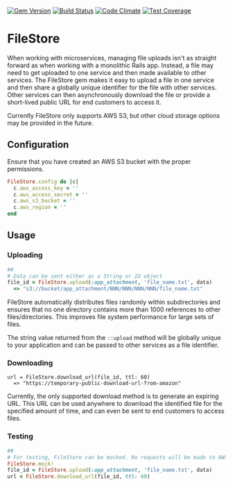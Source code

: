 [![Gem Version](https://badge.fury.io/rb/file_store.svg)](https://badge.fury.io/rb/file_store) [![Build Status](https://travis-ci.org/payout/file_store.svg?branch=master)](https://travis-ci.org/payout/file_store) [![Code Climate](https://codeclimate.com/github/payout/file_store/badges/gpa.svg)](https://codeclimate.com/github/payout/file_store) [![Test Coverage](https://codeclimate.com/github/payout/file_store/badges/coverage.svg)](https://codeclimate.com/github/payout/file_store/coverage)

# FileStore

When working with microservices, managing file uploads isn't as straight forward as when working with a monolithic Rails app.  Instead, a file may need to get uploaded to one service and then made available to other services.  The FileStore gem makes it easy to upload a file in one service and then share a globally unique identifier for the file with other services.  Other services can then asynchronously download the file or provide a short-lived public URL for end customers to access it.

Currently FileStore only supports AWS S3, but other cloud storage options may be provided in the future.

## Configuration

Ensure that you have created an AWS S3 bucket with the proper permissions.

```ruby
FileStore.config do |c|
  c.aws_access_key = ''
  c.aws_access_secret = ''
  c.aws_s3_bucket = ''
  c.aws_region = ''
end
```

## Usage

### Uploading
```ruby
##
# Data can be sent either as a String or IO object
file_id = FileStore.upload(:app_attachment, 'file_name.txt', data)
  => "s3://bucket/app_attachment/NNN/NNN/NNN/NNN/file_name.txt"
```
FileStore automatically distributes files randomly within subdirectories and ensures that no one directory contains more than 1000 references to other files/directories. This improves file system performance for large sets of files.

The string value returned from the `::upload` method will be globally unique to your application and can be passed to other services as a file identifier.

### Downloading
```
url = FileStore.download_url(file_id, ttl: 60)
  => "https://temporary-public-download-url-from-amazon"
```
Currently, the only supported download method is to generate an expiring URL. This URL can be used anywhere to download the identified file for the specified amount of time, and can even be sent to end customers to access files.

### Testing
```ruby
##
# For testing, FileStore can be mocked. No requests will be made to AWS S3
FileStore.mock!
file_id = FileStore.upload(:app_attachment, 'file_name.txt', data)
url = FileStore.download_url(file_id, ttl: 60)
```
